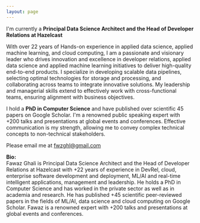 ```yaml
---
layout: page
---
```

I'm currently a <B>Principal Data Science Architect and the Head of Developer Relations at Hazelcast</B> <BR>

With over 22 years of Hands-on experience in applied data science, applied machine learning, and cloud computing, I am a passionate and visionary leader who drives innovation and excellence in developer relations, applied data science and applied machine learning initiatives to deliver high-quality end-to-end products. 
I specialize in developing scalable data pipelines, selecting optimal technologies for storage and processing, and collaborating across teams to integrate innovative solutions. My leadership and managerial skills extend to effectively work with cross-functional teams, ensuring alignment with business objectives.

I hold a <B>PhD in Computer Science</B> and have published over scientific 45 papers on Google Scholar. I'm a renowned public speaking expert with +200 talks and presentations at global events and conferences. Effective communication is my strength, allowing me to convey complex technical concepts to non-technical stakeholders.


Please email me at fwzghl@gmail.com

<B>Bio:</B><BR>
Fawaz Ghali is Principal Data Science Architect and the Head of Developer Relations at Hazelcast with +22 years of experience in DevRel, cloud, enterprise software development and deployment, ML/AI and real-time intelligent applications, management and leadership. He holds a PhD in Computer Science and has worked in the private sector as well as in academia and research. He has published +45 scientific peer-reviewed papers in the fields of ML/AI, data science and cloud computing on Google Scholar. Fawaz is a renowned expert with +200 talks and presentations at global events and conferences.

  

